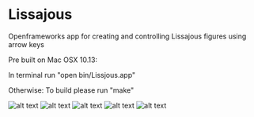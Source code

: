 # Lissajous
Openframeworks app for creating and controlling Lissajous figures using arrow keys

Pre built on Mac OSX 10.13:

In terminal run "open bin/Lissjous.app"


Otherwise:
To build please run "make"

![alt text](Lissajous/Lissajous1.png)
![alt text](https://github.com/AnderGray/Lissajous/master/Lissajous1.png)
![alt text](https://github.com/AnderGray/Lissajous/Lissajous2.png)
![alt text](https://github.com/AnderGray/Lissajous/Lissajous3.png)
![alt text](https://github.com/AnderGray/Lissajous/Lissajous4.png)
